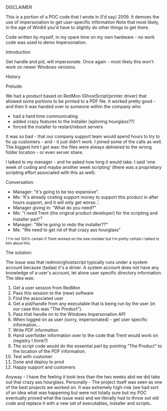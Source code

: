 DISCLAIMER

This is a portion of a POC code that I wrote in (I'd say) 2009. It demoes the
use of impersonation to get user-specific information
Note that most likely, in the age of Win64 you'd have to slightly do other 
things to get there.

Code written by myself, in my spare time on my own hardware - no work code was 
used to demo Impersonation.

Introduction

Get handle and pid, will impersonate. Once again - most likely this won't
work on newer Windows versions.

History

Prelude:

We had a product based on RedMon (GhostScript/printer driver) that allowed
some portions to be printed to a PDF file. It worked pretty good - and then
it was handed over to someone within the company who
* had a hard time communicating
* added crazy features to the installer (spinning hourglass??)
* forced the installer to restart/reboot servers

It was so bad - that our company support team would spend hours to try to
fix up customers - and - it just didn't work. I joined some of the calls 
as well. The biggest hint I got was: the files were always delivered to 
the wrong folder location - or even server share.

I talked to my manager - and he asked how long it would take. I said 
'one week of coding and maybe another week scripting' (there was a proprietary
scripting effort associated with this as well). 

Conversation:

* Manager: "it's going to be too expensive".
* Me: 'It's already costing support money to support this product in after hours support, and it will only get worse..'.
* Manager giving in: "What do you need?"
* Me: "I need Trent (the original product developer) for the scripting and installer part"<sup>1</sup>
* Manager: "We're going to redo the installer??"
* Me: "We need to get rid of that crazy ass hourglass"

<sup>1 I'm not 100% certain if Trent worked on the new installer but I'm pretty certain I 
talked to him about this.</sup>

The solution:

The issue was that redmon/ghostscript typically runs under a system account
because (tadaa) it's a driver. A system account does not have any knowledge
of a user's account, let alone user specific directory information. The idea
was:

1. Get a user session from RedMon
2. Pass this session to the (new) software
3. Find the associated user
4. Get a pid/handle from any executable that is being run by the user (in our case this was "The Product").
5. Pass that handle on to the Windows Impersonation API
6. When logged on as user (sorry, impersonated) - get user specific information...
7. Write PDF information
8. Hand userfolder information over to the code that Trent would work on (registry I think?)
9. The script code would do the essential part by pointing "The Product" to the location of the PDF information.
9. Test with customer
10. Done and deploy to prod
11. Happy support and customers

Anyway - I have the feeling it took less than the two weeks abd we did take 
out that crazy ass hourglass. Personally - The project itself was seen as one of the
best projects we worked on. It was extremely high-risk (we had sort of an idea what 
was happening but were not totally sure but my POC eventually proved what the
issue was) and we literally had to throw out old code and replace it with a new
set of executables, installer and scripts..
